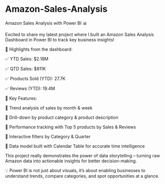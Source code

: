 # Amazon-Sales-Analysis
 Amazon Sales Analysis with Power BI 📊

Excited to share my latest project where I built an Amazon Sales Analysis Dashboard in Power BI to track key business insights!

🔹 Highlights from the dashboard:

✅ YTD Sales: $2.18M

✅ QTD Sales: $811K

✅ Products Sold (YTD): 27.7K

✅ Reviews (YTD): 19.4M

🔹 Key Features:

📌 Trend analysis of sales by month & week

📌 Drill-down by product category & product description

📌 Performance tracking with Top 5 products by Sales & Reviews

📌 Interactive filters by Category & Quarter

📌 Data model built with Calendar Table for accurate time intelligence

This project really demonstrates the power of data storytelling – turning raw Amazon data into actionable insights for better decision-making.

💡 Power BI is not just about visuals, it’s about enabling businesses to understand trends, compare categories, and spot opportunities at a glance.

